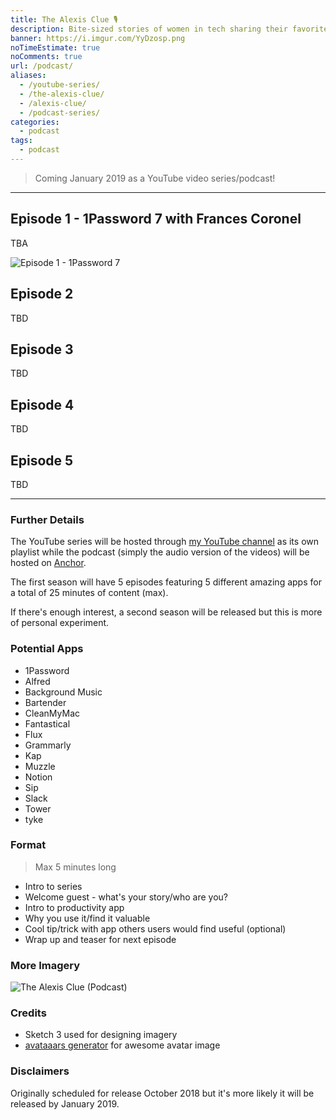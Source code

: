 ```yaml
---
title: The Alexis Clue 🎙️
description: Bite-sized stories of women in tech sharing their favorite productivity apps.
banner: https://i.imgur.com/YyDzosp.png
noTimeEstimate: true
noComments: true
url: /podcast/
aliases:
  - /youtube-series/
  - /the-alexis-clue/
  - /alexis-clue/
  - /podcast-series/
categories:
  - podcast
tags:
  - podcast
---
```


> Coming January 2019 as a YouTube video series/podcast!

---

## Episode 1 - 1Password 7 with Frances Coronel

TBA

![Episode 1 - 1Password 7](https://i.imgur.com/k43T1sI.png)

## Episode 2

TBD

## Episode 3

TBD

## Episode 4

TBD

## Episode 5

TBD

---

### Further Details

The YouTube series will be hosted through [my YouTube channel](https://www.youtube.com/user/fvcproductions2013/videos) as its own playlist while the podcast (simply the audio version of the videos) will be hosted on [Anchor](https://anchor.fm/the-alexis-clue).

The first season will have 5 episodes featuring 5 different amazing apps for a total of 25 minutes of content (max).

If there's enough interest, a second season will be released but this is more of personal experiment.

### Potential Apps

- 1Password
- Alfred
- Background Music
- Bartender
- CleanMyMac
- Fantastical
- Flux
- Grammarly
- Kap
- Muzzle
- Notion
- Sip
- Slack
- Tower
- tyke

### Format

> Max 5 minutes long

- Intro to series
- Welcome guest - what's your story/who are you?
- Intro to productivity app
- Why you use it/find it valuable
- Cool tip/trick with app others users would find useful (optional)
- Wrap up and teaser for next episode

### More Imagery

![The Alexis Clue (Podcast)](https://i.imgur.com/aWVM5pN.png)

### Credits

- Sketch 3 used for designing imagery
- [avataaars generator](https://getavataaars.com/) for awesome avatar image

### Disclaimers

Originally scheduled for release October 2018 but it's more likely it will be released by January 2019.
